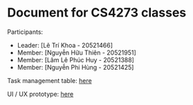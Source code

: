 # Document for CS4273 classes

Participants:

- Leader: [Lê Trí Khoa - 20521466]
- Member: [Nguyễn Hữu Thiên - 20521951]
- Member: [Lâm Lê Phúc Huy - 20521388]
- Member: [Nguyễn Phi Hùng - 20521425]


Task management table: [here](https://trello.com/b/N0dTGGkV) 

UI / UX prototype: [here](https://www.figma.com/file/YcCl0B32pICxjI1EjZZCez/CNPM-G3?node-id=107%3A6&t=MreuVopRT1zXAkiM-1) 

